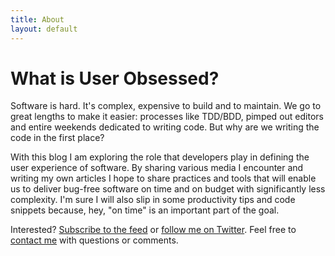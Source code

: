 ```yaml
---
title: About
layout: default
---
```


# What is User Obsessed?

Software is hard. It's complex, expensive to build and to maintain. We go to great lengths to make it easier: processes like TDD/BDD, pimped out editors and entire weekends dedicated to writing code. But why are we writing the code in the first place?

With this blog I am exploring the role that developers play in defining the user experience of software. By sharing various media I encounter and writing my own articles I hope to share practices and tools that will enable us to deliver bug-free software on time and on budget with significantly less complexity. I'm sure I will also slip in some productivity tips and code snippets because, hey, "on time" is an important part of the goal.

Interested? [Subscribe to the feed][feed] or [follow me on Twitter][twitter]. Feel free to [contact me][contact] with questions or comments.

[feed]:    http://feeds.feedburner.com/userobsessed
[twitter]: http://twitter.com/userobsessed
[contact]: /contact
